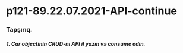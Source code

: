 # p121-89.22.07.2021-API-continue




### Tapşırıq.


##### 1. Car objectinin CRUD-nı API il yazın və consume edin. 
